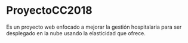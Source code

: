# ProyectoCC2018
Es un proyecto web enfocado a mejorar la gestión hospitalaria para ser        
desplegado en la nube usando la elasticidad que ofrece.


